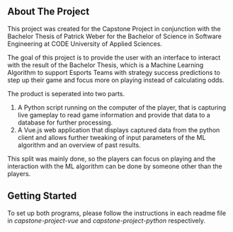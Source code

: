 <!-- ABOUT THE PROJECT -->
## About The Project

This project was created for the Capstone Project in conjunction with the Bachelor Thesis of Patrick Weber for the Bachelor of Science in Software Engineering at CODE University of Applied Sciences.

The goal of this project is to provide the user with an interface to interact with the result of the Bachelor Thesis, which is a Machine Learning Algorithm to support Esports Teams with strategy success predictions to step up their game and focus more on playing instead of calculating odds.

The product is seperated into two parts.

1. A Python script running on the computer of the player, that is capturing live gameplay to read game information and provide that data to a database for further processing.
2. A Vue.js web application that displays captured data from the python client and allows further tweaking of input parameters of the ML algorithm and an overview of past results.

This split was mainly done, so the players can focus on playing and the interaction with the ML algorithm can be done by someone other than the players.

<!-- GETTING STARTED -->
## Getting Started

To set up both programs, please follow the instructions in each readme file in *capstone-project-vue* and *capstone-project-python* respectively.
